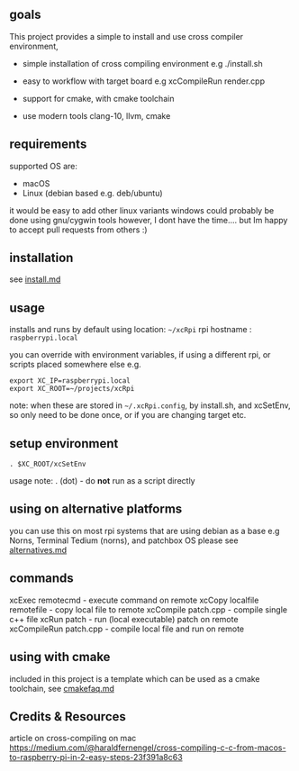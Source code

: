 ## goals

This project provides a simple to install and use cross compiler environment, 


- simple installation of cross compiling environment
e.g ./install.sh

- easy to workflow with target board
e.g xcCompileRun render.cpp

- support for cmake, with cmake toolchain

- use modern tools
clang-10, llvm, cmake


## requirements
supported OS are:
- macOS
- Linux (debian based e.g. deb/ubuntu)

it would be easy to add other linux variants
windows could probably be done using gnu/cygwin tools
however, I dont have the time.... but Im happy to accept pull requests from others :)



## installation
see [install.md](https://github.com/TheTechnobear/xcRpi/blob/master/install.md)


## usage

installs and runs by default using 
location: `~/xcRpi`
rpi hostname : `raspberrypi.local` 

you can override with environment variables, if using a different rpi, or scripts placed somewhere else
e.g.

```
export XC_IP=raspberrypi.local
export XC_ROOT=~/projects/xcRpi
```

note: when these are stored in `~/.xcRpi.config`, by install.sh, and xcSetEnv, so only need to be done once, or if you are changing target etc.

## setup environment
```
. $XC_ROOT/xcSetEnv
```
usage note: . (dot) - do **not** run as a script directly 


## using on alternative platforms
you can use this on most rpi systems that are using debian as a base
e.g Norns, Terminal Tedium (norns), and patchbox OS
please see [alternatives.md](https://github.com/TheTechnobear/xcRpi/blob/master/alternatives.md)


## commands
xcExec remotecmd - execute command on remote 
xcCopy localfile remotefile - copy local file to remote 
xcCompile patch.cpp - compile single c++ file
xcRun  patch - run (local executable) patch on remote
xcCompileRun patch.cpp  - compile local file and run on remote

## using with cmake
included in this project is a template which can be used as a cmake toolchain, 
see [cmakefaq.md](https://github.com/TheTechnobear/xcRpi/blob/master/cmake/cmakefaq.md)



## Credits & Resources

article on cross-compiling on mac 
https://medium.com/@haraldfernengel/cross-compiling-c-c-from-macos-to-raspberry-pi-in-2-easy-steps-23f391a8c63